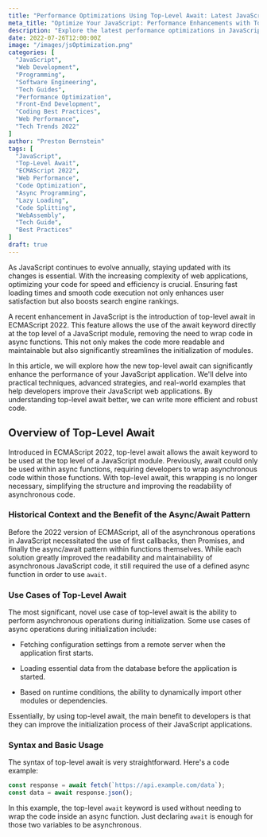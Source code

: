 ```yaml
---
title: "Performance Optimizations Using Top-Level Await: Latest JavaScript Code in 2022"
meta_title: "Optimize Your JavaScript: Performance Enhancements with Top-Level Await"
description: "Explore the latest performance optimizations in JavaScript, focusing on the use of top-level await. This comprehensive guide covers best practices, advanced techniques, and real-world examples to help you enhance your web applications."
date: 2022-07-26T12:00:00Z
image: "/images/jsOptimization.png"
categories: [
  "JavaScript",
  "Web Development",
  "Programming",
  "Software Engineering",
  "Tech Guides",
  "Performance Optimization",
  "Front-End Development",
  "Coding Best Practices",
  "Web Performance",
  "Tech Trends 2022"
]
author: "Preston Bernstein"
tags: [
  "JavaScript",
  "Top-Level Await",
  "ECMAScript 2022",
  "Web Performance",
  "Code Optimization",
  "Async Programming",
  "Lazy Loading",
  "Code Splitting",
  "WebAssembly",
  "Tech Guide",
  "Best Practices"
]
draft: true
---
```



As JavaScript continues to evolve annually, staying updated with its changes is essential. With the increasing complexity of web applications, optimizing your code for speed and efficiency is crucial. Ensuring fast loading times and smooth code execution not only enhances user satisfaction but also boosts search engine rankings.

A recent enhancement in JavaScript is the introduction of top-level await in ECMAScript 2022. This feature allows the use of the await keyword directly at the top level of a JavaScript module, removing the need to wrap code in async functions. This not only makes the code more readable and maintainable but also significantly streamlines the initialization of modules.

In this article, we will explore how the new top-level await can significantly enhance the performance of your JavaScript application. We'll delve into practical techniques, advanced strategies, and real-world examples that help developers improve their JavaScript web applications. By understanding top-level await better, we can write more efficient and robust code.

## Overview of Top-Level Await

Introduced in ECMAScript 2022, top-level await allows the await keyword to be used at the top level of a JavaScript module. Previously, await could only be used within async functions, requiring developers to wrap asynchronous code within those functions. With top-level await, this wrapping is no longer necessary, simplifying the structure and improving the readability of asynchronous code.

### Historical Context and the Benefit of the Async/Await Pattern

Before the 2022 version of ECMAScript, all of the asynchronous operations in JavaScript necessitated the use of first callbacks, then Promises, and finally the async/await pattern within functions themselves. While each solution greatly improved the readability and maintainability of asynchronous JavaScript code, it still required the use of a defined async function in order to use `await`.

### Use Cases of Top-Level Await

The most significant, novel use case of top-level await is the ability to perform asynchronous operations during initialization. Some use cases of async operations during initialization include:

* Fetching configuration settings from a remote server when the application first starts.

* Loading essential data from the database before the application is started.

* Based on runtime conditions, the ability to dynamically import other modules or dependencies.

Essentially, by using top-level await, the main benefit to developers is that they can improve the initialization process of their JavaScript applications.

### Syntax and Basic Usage

The syntax of top-level await is very straightforward. Here's a code example:

```javascript
const response = await fetch(`https://api.example.com/data`);
const data = await response.json();
```

In this example, the top-level `await` keyword is used without needing to wrap the code inside an async function. Just declaring `await` is enough for those two variables to be asynchronous.

